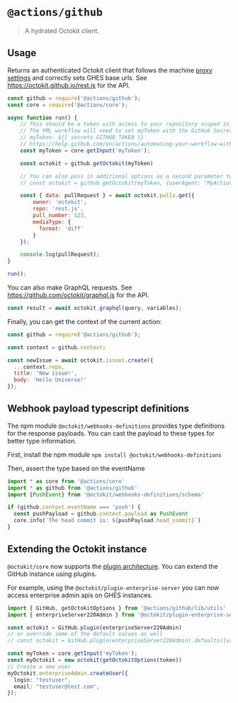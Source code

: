 # `@actions/github`

> A hydrated Octokit client.

## Usage

Returns an authenticated Octokit client that follows the machine [proxy settings](https://help.github.com/en/actions/hosting-your-own-runners/using-a-proxy-server-with-self-hosted-runners) and correctly sets GHES base urls. See https://octokit.github.io/rest.js for the API.

```js
const github = require('@actions/github');
const core = require('@actions/core');

async function run() {
    // This should be a token with access to your repository scoped in as a secret.
    // The YML workflow will need to set myToken with the GitHub Secret Token
    // myToken: ${{ secrets.GITHUB_TOKEN }}
    // https://help.github.com/en/actions/automating-your-workflow-with-github-actions/authenticating-with-the-github_token#about-the-github_token-secret
    const myToken = core.getInput('myToken');

    const octokit = github.getOctokit(myToken)

    // You can also pass in additional options as a second parameter to getOctokit
    // const octokit = github.getOctokit(myToken, {userAgent: "MyActionVersion1"});

    const { data: pullRequest } = await octokit.pulls.get({
        owner: 'octokit',
        repo: 'rest.js',
        pull_number: 123,
        mediaType: {
          format: 'diff'
        }
    });

    console.log(pullRequest);
}

run();
```

You can also make GraphQL requests. See https://github.com/octokit/graphql.js for the API.

```js
const result = await octokit.graphql(query, variables);
```

Finally, you can get the context of the current action:

```js
const github = require('@actions/github');

const context = github.context;

const newIssue = await octokit.issues.create({
  ...context.repo,
  title: 'New issue!',
  body: 'Hello Universe!'
});
```

## Webhook payload typescript definitions

The npm module `@octokit/webhooks-definitions` provides type definitions for the response payloads. You can cast the payload to these types for better type information.

First, install the npm module `npm install @octokit/webhooks-definitions`

Then, assert the type based on the eventName
```ts
import * as core from '@actions/core'
import * as github from '@actions/github'
import {PushEvent} from '@octokit/webhooks-definitions/schema'

if (github.context.eventName === 'push') {
  const pushPayload = github.context.payload as PushEvent
  core.info(`The head commit is: ${pushPayload.head_commit}`)
}
```

## Extending the Octokit instance
`@octokit/core` now supports the [plugin architecture](https://github.com/octokit/core.js#plugins). You can extend the GitHub instance using plugins. 

For example, using the `@octokit/plugin-enterprise-server` you can now access enterprise admin apis on GHES instances.

```ts
import { GitHub, getOctokitOptions } from '@actions/github/lib/utils'
import { enterpriseServer220Admin } from '@octokit/plugin-enterprise-server'

const octokit = GitHub.plugin(enterpriseServer220Admin)
// or override some of the default values as well 
// const octokit = GitHub.plugin(enterpriseServer220Admin).defaults({userAgent: "MyNewUserAgent"})

const myToken = core.getInput('myToken');
const myOctokit = new octokit(getOctokitOptions(token))
// Create a new user
myOctokit.enterpriseAdmin.createUser({
  login: "testuser",
  email: "testuser@test.com",
});
```

